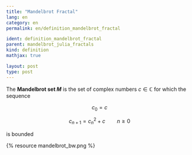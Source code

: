 ```yaml
---
title: "Mandelbrot Fractal"
lang: en
category: en
permalink: en/definition_mandelbrot_fractal

ident: definition_mandelbrot_fractal
parent: mandelbrot_julia_fractals
kind: definition
mathjax: true

layout: post
type: post
---
```


The **Mandelbrot set $M$** is the set of complex numbers $c\in\mathbb{C}$ for which the sequence

$$c_0=c$$

$$c_{n+1}=c_n^2+c\qquad n\geqslant 0$$

is bounded

{% resource mandelbrot_bw.png %}
